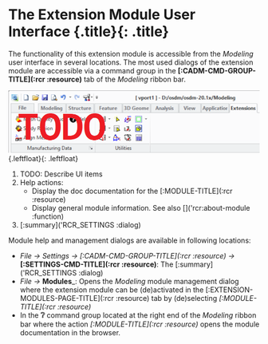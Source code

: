 # The Extension Module User Interface {.title}{: .title}
    
The functionality of this extension module is accessible from the _Modeling_ user interface
in several locations. The most used dialogs of the extension module are accessible via a command group in
the **[:CADM-CMD-GROUP-TITLE](:rcr :resource)** tab of the
_Modeling_ ribbon bar.

![Module Command Group in the Ribbon](images/Ribbon.png){.leftfloat}{: .leftfloat}
    
1. TODO: Describe UI items
2. Help actions:
   * Display the doc documentation for the [:MODULE-TITLE](:rcr :resource)
   * Display general module information. See also []('rcr:about-module :function)
3. [:summary]('RCR_SETTINGS :dialog)

Module help and management dialogs are available in following locations:

* _File -&gt; Settings -&gt; [:CADM-CMD-GROUP-TITLE](:rcr :resource) -&gt;_
  **[:SETTINGS-CMD-TITLE](:rcr :resource)**: The [:summary]('RCR_SETTINGS :dialog)
* _File -&gt;_ **Modules**_: Opens the _Modeling_ module management dialog where the extension module
  can be (de)activated in the [:EXTENSION-MODULES-PAGE-TITLE](:rcr :resource) tab by
  (de)selecting _[:MODULE-TITLE](:rcr :resource)_
* In the <b>&#x2754;</b> command group located at the right end of the _Modeling_ ribbon bar where
  the action _[:MODULE-TITLE](:rcr :resource)_ opens the module documentation in the browser.

